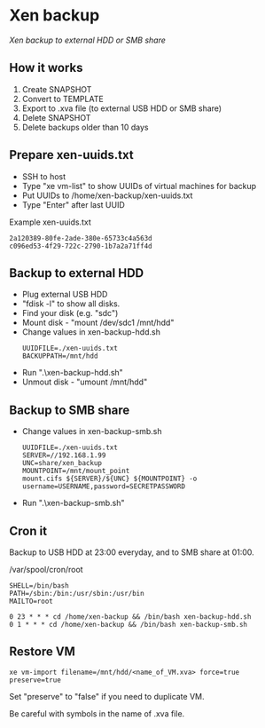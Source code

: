 # Xen backup

*Xen backup to external HDD or SMB share*

## How it works
1. Create SNAPSHOT
2. Convert to TEMPLATE
3. Export to .xva file (to external USB HDD or SMB share)
4. Delete SNAPSHOT
5. Delete backups older than 10 days

## Prepare xen-uuids.txt
- SSH to host
- Type "xe vm-list" to show UUIDs of virtual machines for backup
- Put UUIDs to /home/xen-backup/xen-uuids.txt
- Type "Enter" after last UUID

Example xen-uuids.txt
```
2a120389-80fe-2ade-380e-65733c4a563d
c096ed53-4f29-722c-2790-1b7a2a71ff4d

```

## Backup to external HDD

- Plug external USB HDD
- "fdisk -l" to show all disks.
- Find your disk (e.g. "sdc")
- Mount disk - "mount /dev/sdc1 /mnt/hdd"
- Change values in xen-backup-hdd.sh
    ```
    UUIDFILE=./xen-uuids.txt
    BACKUPPATH=/mnt/hdd
    ```
- Run ".\xen-backup-hdd.sh"
- Unmout disk - "umount /mnt/hdd"

## Backup to SMB share
- Change values in xen-backup-smb.sh
    ```
    UUIDFILE=./xen-uuids.txt
    SERVER=//192.168.1.99
    UNC=share/xen_backup
    MOUNTPOINT=/mnt/mount_point
    mount.cifs ${SERVER}/${UNC} ${MOUNTPOINT} -o username=USERNAME,password=SECRETPASSWORD
    ```
- Run ".\xen-backup-smb.sh"

## Cron it
Backup to USB HDD at 23:00 everyday, and to SMB share at 01:00.

/var/spool/cron/root
```
SHELL=/bin/bash
PATH=/sbin:/bin:/usr/sbin:/usr/bin
MAILTO=root

0 23 * * * cd /home/xen-backup && /bin/bash xen-backup-hdd.sh
0 1 * * * cd /home/xen-backup && /bin/bash xen-backup-smb.sh
```

## Restore VM
```
xe vm-import filename=/mnt/hdd/<name_of_VM.xva> force=true preserve=true
```
Set "preserve" to "false" if you need to duplicate VM.

Be careful with symbols in the name of .xva file.